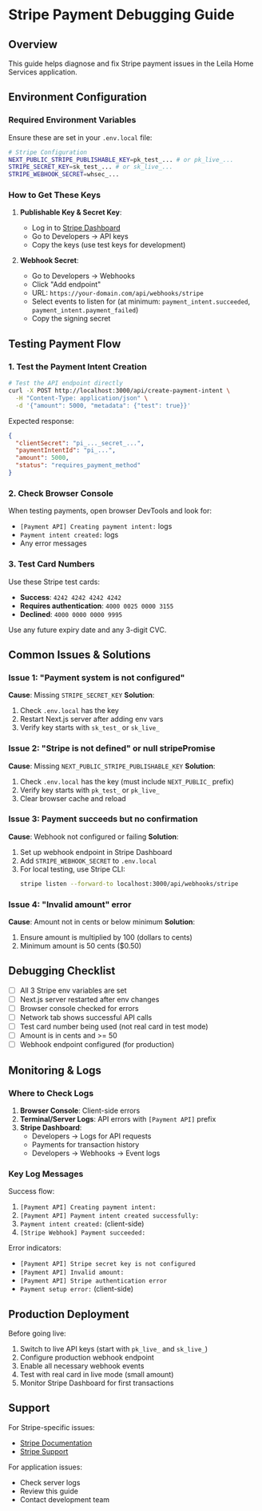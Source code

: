 # Stripe Payment Debugging Guide

## Overview
This guide helps diagnose and fix Stripe payment issues in the Leila Home Services application.

## Environment Configuration

### Required Environment Variables
Ensure these are set in your `.env.local` file:

```bash
# Stripe Configuration
NEXT_PUBLIC_STRIPE_PUBLISHABLE_KEY=pk_test_... # or pk_live_...
STRIPE_SECRET_KEY=sk_test_... # or sk_live_...
STRIPE_WEBHOOK_SECRET=whsec_...
```

### How to Get These Keys

1. **Publishable Key & Secret Key**:
   - Log in to [Stripe Dashboard](https://dashboard.stripe.com)
   - Go to Developers → API keys
   - Copy the keys (use test keys for development)

2. **Webhook Secret**:
   - Go to Developers → Webhooks
   - Click "Add endpoint"
   - URL: `https://your-domain.com/api/webhooks/stripe`
   - Select events to listen for (at minimum: `payment_intent.succeeded`, `payment_intent.payment_failed`)
   - Copy the signing secret

## Testing Payment Flow

### 1. Test the Payment Intent Creation
```bash
# Test the API endpoint directly
curl -X POST http://localhost:3000/api/create-payment-intent \
  -H "Content-Type: application/json" \
  -d '{"amount": 5000, "metadata": {"test": true}}'
```

Expected response:
```json
{
  "clientSecret": "pi_..._secret_...",
  "paymentIntentId": "pi_...",
  "amount": 5000,
  "status": "requires_payment_method"
}
```

### 2. Check Browser Console
When testing payments, open browser DevTools and look for:
- `[Payment API] Creating payment intent:` logs
- `Payment intent created:` logs
- Any error messages

### 3. Test Card Numbers
Use these Stripe test cards:
- **Success**: `4242 4242 4242 4242`
- **Requires authentication**: `4000 0025 0000 3155`
- **Declined**: `4000 0000 0000 9995`

Use any future expiry date and any 3-digit CVC.

## Common Issues & Solutions

### Issue 1: "Payment system is not configured"
**Cause**: Missing `STRIPE_SECRET_KEY`
**Solution**: 
1. Check `.env.local` has the key
2. Restart Next.js server after adding env vars
3. Verify key starts with `sk_test_` or `sk_live_`

### Issue 2: "Stripe is not defined" or null stripePromise
**Cause**: Missing `NEXT_PUBLIC_STRIPE_PUBLISHABLE_KEY`
**Solution**:
1. Check `.env.local` has the key (must include `NEXT_PUBLIC_` prefix)
2. Verify key starts with `pk_test_` or `pk_live_`
3. Clear browser cache and reload

### Issue 3: Payment succeeds but no confirmation
**Cause**: Webhook not configured or failing
**Solution**:
1. Set up webhook endpoint in Stripe Dashboard
2. Add `STRIPE_WEBHOOK_SECRET` to `.env.local`
3. For local testing, use Stripe CLI:
   ```bash
   stripe listen --forward-to localhost:3000/api/webhooks/stripe
   ```

### Issue 4: "Invalid amount" error
**Cause**: Amount not in cents or below minimum
**Solution**:
1. Ensure amount is multiplied by 100 (dollars to cents)
2. Minimum amount is 50 cents ($0.50)

## Debugging Checklist

- [ ] All 3 Stripe env variables are set
- [ ] Next.js server restarted after env changes
- [ ] Browser console checked for errors
- [ ] Network tab shows successful API calls
- [ ] Test card number being used (not real card in test mode)
- [ ] Amount is in cents and >= 50
- [ ] Webhook endpoint configured (for production)

## Monitoring & Logs

### Where to Check Logs

1. **Browser Console**: Client-side errors
2. **Terminal/Server Logs**: API errors with `[Payment API]` prefix
3. **Stripe Dashboard**: 
   - Developers → Logs for API requests
   - Payments for transaction history
   - Developers → Webhooks → Event logs

### Key Log Messages

Success flow:
1. `[Payment API] Creating payment intent:`
2. `[Payment API] Payment intent created successfully:`
3. `Payment intent created:` (client-side)
4. `[Stripe Webhook] Payment succeeded:`

Error indicators:
- `[Payment API] Stripe secret key is not configured`
- `[Payment API] Invalid amount:`
- `[Payment API] Stripe authentication error`
- `Payment setup error:` (client-side)

## Production Deployment

Before going live:
1. Switch to live API keys (start with `pk_live_` and `sk_live_`)
2. Configure production webhook endpoint
3. Enable all necessary webhook events
4. Test with real card in live mode (small amount)
5. Monitor Stripe Dashboard for first transactions

## Support

For Stripe-specific issues:
- [Stripe Documentation](https://stripe.com/docs)
- [Stripe Support](https://support.stripe.com)

For application issues:
- Check server logs
- Review this guide
- Contact development team